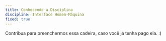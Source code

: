 ```yaml
---
title: Conhecendo a Disciplina
discipline: Interface Homem-Máquina
fixed: true
---
```


Contribua para preenchermos essa cadeira, caso você já tenha pago ela. :)